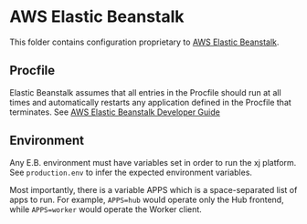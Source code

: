 # AWS Elastic Beanstalk

This folder contains configuration proprietary to [AWS Elastic Beanstalk](http://docs.aws.amazon.com/elasticbeanstalk/latest/dg/java-tomcat-platform.html#java-tomcat-proxy).

## Procfile

Elastic Beanstalk assumes that all entries in the Procfile should run at all times and automatically restarts any application defined in the Procfile that terminates. See [AWS Elastic Beanstalk Developer Guide](http://docs.aws.amazon.com/elasticbeanstalk/latest/dg/java-se-platform.html)

## Environment

Any E.B. environment must have variables set in order to run the xj platform. See `production.env` to infer the expected environment variables.
 
Most importantly, there is a variable APPS which is a space-separated list of apps to run. For example, `APPS=hub` would operate only the Hub frontend, while `APPS=worker` would operate the Worker client.

